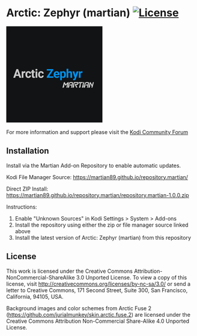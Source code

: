 # Arctic: Zephyr (martian) [![License](https://img.shields.io/badge/license-CC--NC--SA%203.0-green)](http://creativecommons.org/licenses/by-nc-sa/3.0/)

<img src="https://github.com/martian89/skin.arctic.zephyr.martian/blob/master/icon.png" width="256" height="256" />

For more information and support please visit the [Kodi Community Forum](https://forum.kodi.tv/showthread.php?tid=382650)

## Installation 

Install via the Martian Add-on Repository to enable automatic updates. 


Kodi File Manager Source:
https://martian89.github.io/repository.martian/

Direct ZIP Install:
https://martian89.github.io/repository.martian/repository.martian-1.0.0.zip

Instructions:

1. Enable "Unknown Sources" in Kodi Settings > System > Add-ons
2. Install the repository using either the zip or file manager source linked above
3. Install the latest version of Arctic: Zephyr (martian) from this repository

## License 

This work is licensed under the Creative Commons Attribution-NonCommercial-ShareAlike 3.0 Unported License.
To view a copy of this license, visit http://creativecommons.org/licenses/by-nc-sa/3.0/
or send a letter to Creative Commons, 171 Second Street, Suite 300, San Francisco, California, 94105, USA.

Background images and color schemes from Arctic Fuse 2 (https://github.com/jurialmunkey/skin.arctic.fuse.2) are licensed under the Creative Commons Attribution Non-Commercial Share-Alike 4.0 Unported License.

